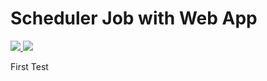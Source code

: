 # Scheduler Job with Web App

<a href="https://portal.azure.com/#create/Microsoft.Template/uri/https%3A%2F%2Fraw.githubusercontent.com%2FWelasco%2FAzureTemplate%2Fmaster%2Fazuredeploy.json" target="_blank">
    <img src="http://azuredeploy.net/deploybutton.png"/>
</a>
<a href="http://armviz.io/#/?load=https%3A%2F%2Fraw.githubusercontent.com%2FWelasco%2AzureTemplate%2Fmaster%2Fazuredeploy.json" target="_blank">
    <img src="http://armviz.io/visualizebutton.png"/>
</a>

First Test